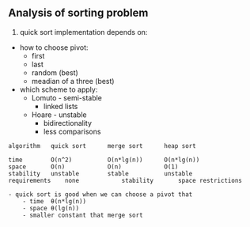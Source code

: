 ## Analysis of sorting problem

1. quick sort implementation depends on:
- how to choose pivot:
	- first
	- last
	- random (best)
	- meadian of a three (best)
- which scheme to apply:
	- Lomuto - semi-stable
		 - linked lists
	- Hoare	 - unstable
		 - bidirectionality
		 - less comparisons

```
algorithm	quick sort		merge sort		heap sort

time		O(n^2)			O(n*lg(n))		O(n*lg(n))			
space		O(n)			O(n)			O(1)
stability	unstable		stable			unstable
requirements 	none			stability		space restrictions

- quick sort is good when we can choose a pivot that 
	- time  θ(n*lg(n))
	- space θ(lg(n))
	- smaller constant that merge sort
```